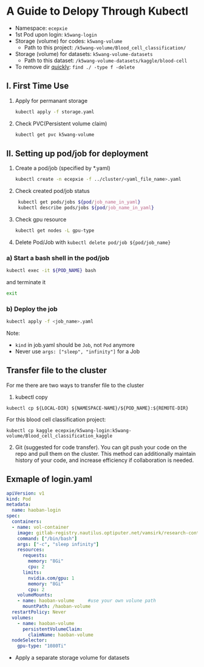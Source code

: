 
# A Guide to Delopy Through Kubectl

- Namespace: ```ecepxie```
- 1st Pod upon login: ```k5wang-login```
- Storage (volume) for codes: ```k5wang-volume```
  - Path to this project: ```/k5wang-volume/Blood_cell_classification/```
- Storage (volume) for datasets: ```k5wang-volume-datasets```
  - Path to this dataset: ```/k5wang-volume-datasets/kaggle/blood-cell```
- To remove dir [quickly](https://yonglhuang.com/rm-file/): ```find ./ -type f -delete```

## I. First Time Use  

1. Apply for permanant storage

   ```bash
   kubectl apply -f storage.yaml
   ```

2. Check PVC(Persistent volume claim)

    ```bash
    kubectl get pvc k5wang-volume
    ```

## II. Setting up pod/job for deployment

1. Create a pod/job (specified by *.yaml) 
   ```bash
   kubectl create -n ecepxie -f ../cluster/<yaml_file_name>.yaml
   ```

2. Check created pod/job status
   ```bash
    kubectl get pods/jobs ${pod/job_name_in_yaml}
    kubectl describe pods/jobs ${pod/job_name_in_yaml}
   ```
3. Check gpu resource
    ```bash
   kubectl get nodes -L gpu-type
    ```
4. Delete Pod/Job with ```kubectl delete pod/job ${pod/job_name}```

### a) Start a bash shell in the pod/job
```bash
kubectl exec -it ${POD_NAME} bash
```
and terminate it
```bash
exit
```

### b) Deploy the job
```bash
kubectl apply -f <job_name>.yaml
```

Note:
- ```kind``` in job.yaml should be ```Job```, not ```Pod``` anymore
- Never use ```args: ["sleep", "infinity"]``` for a Job

## Transfer file to the cluster
For me there are two ways to transfer file to the cluster
1. kubectl copy
```
kubectl cp ${LOCAL-DIR} ${NAMESPACE-NAME}/${POD_NAME}:${REMOTE-DIR}
```
For this blood cell classification project:
```
kubectl cp kaggle ecepxie/k5wang-login:k5wang-volume/Blood_cell_classification_kaggle
```

2. Git (suggested for code transfer). You can git push your code on the repo and pull them on the cluster. This method can additionally maintain history of your code, and increase efficiency if collaboration is needed.

## Exmaple of login.yaml

```.yaml
apiVersion: v1
kind: Pod
metadata:
  name: haoban-login
spec:
  containers:
  - name: vol-container
    image: gitlab-registry.nautilus.optiputer.net/vamsirk/research-containers
    command: ["/bin/bash"]
    args: ["-c", "sleep infinity"]
    resources:
      requests:
        memory: "8Gi"
        cpu: 2
      limits:
        nvidia.com/gpu: 1
        memory: "8Gi"
        cpu: 2
    volumeMounts:
    - name: haoban-volume     #use your own volune path
      mountPath: /haoban-volume
  restartPolicy: Never
  volumes:
    - name: haoban-volume
      persistentVolumeClaim:
        claimName: haoban-volume
  nodeSelector:
    gpu-type: "1080Ti"
```

- Apply a separate storage volume for datasets
